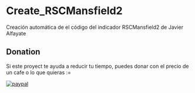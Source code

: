 # Create_RSCMansfield2
Creación automática de el código del indicador RSCMansfield2 de Javier Alfayate


## Donation
Si este proyect te ayuda a reducir tu tiempo, puedes donar con el precio de un cafe o lo que quieras :=

[![paypal](https://www.paypalobjects.com/en_US/i/btn/btn_donateCC_LG.gif)](https://paypal.me/jamesjss)
